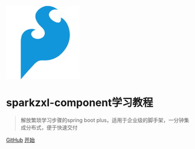 ![logo](logo.png)

# sparkzxl-component学习教程

> 解放繁琐学习步骤的spring boot plus，适用于企业级的脚手架，一分钟集成分布式，便于快速交付

[GitHub](https://github.com/sparkzxl/sparkzxl-component)
[开始](../README.md)
